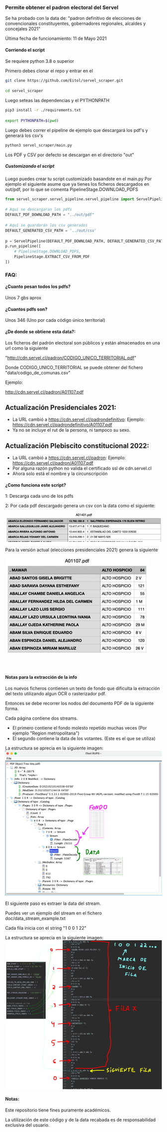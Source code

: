 ### Permite obtener el padron electoral del Servel

Se ha probado con la data de:
"padron definitivo de elecciones de convencionales constituyentes, gobernadores regionales, alcaldes y concejales 2021"

Última fecha de funcionamiento: 11 de Mayo 2021



#### Corriendo el script

Se requiere python 3.8 o superior

Primero debes clonar el repo y entrar en el

```bash
git clone https://github.com/Eitol/servel_scraper.git

cd servel_scraper
```

Luego seteas las dependencias y el PYTHONPATH

```bash
pip3 install -r ./requirements.txt

export PYTHONPATH=$(pwd)
```

Luego debes correr el pipeline de ejemplo que descargará los pdf's y generará los csv's

```bash
python3 servel_scraper/main.py
```

Los PDF y CSV por defecto se descargan en el directorio "out"

##### Customizando el script

Luego puedes crear tu script customizado basandote en el main.py
Por ejemplo el siguiente asume que ya tienes los ficheros descargados en out/pdf,
por lo que se comenta PipelineStage.DOWNLOAD_PDFS

```python
from servel_scraper.servel_pipeline.servel_pipeline import ServelPipeline, PipelineStage

# Aqui se descargaran los pdfs
DEFAULT_PDF_DOWNLOAD_PATH = "../out/pdf"

# Aquí se guardarán los csv generados
DEFAULT_GENERATED_CSV_PATH = '../out/csv'

p = ServelPipeline(DEFAULT_PDF_DOWNLOAD_PATH, DEFAULT_GENERATED_CSV_PATH)
p.run_pipeline([
    # PipelineStage.DOWNLOAD_PDFS,
    PipelineStage.EXTRACT_CSV_FROM_PDF
])
```

### FAQ:

#### ¿Cuanto pesan todos los pdfs?
Unos 7 gbs aprox

#### ¿Cuantos pdfs son?
Unos 346 (Uno por cada código único territorial)

#### ¿De donde se obtiene esta data?:

Los ficheros del padrón electoral son públicos y están almacenados en una url como la siguiente

"http://cdn.servel.cl/padron/CODIGO_UNICO_TERRITORIAL.pdf"

Donde CODIGO_UNICO_TERRITORIAL se puede obtener del fichero "data/codigo_de_comunas.csv"

Ejemplo:

http://cdn.servel.cl/padron/A01107.pdf

## Actualización Presidenciales 2021:
- La URL cambió a https://cdn.servel.cl/padrondefinitivo:
Ejemplo:
https://cdn.servel.cl/padrondefinitivo/A01107.pdf
- Ya no se incluye el rut de la persona, ni tampoco su sexo.

## Actualización Plebiscito constitucional 2022:
- La URL cambió a https://cdn.servel.cl/padron:
Ejemplo:
https://cdn.servel.cl/padron/A01107.pdf
- Por alguna razón python no valida el certificado ssl de cdn.servel.cl
- Ahora solo está el nombre y la circunscripción

#### ¿Como funciona este script?

1: Descarga cada uno de los pdfs

2: Por cada pdf descargado genera un csv con la data como el siguiente:

![Image](doc/csv.png)

Para la versión actual (elecciones presidenciales 2021) genera la siguiente

![Image](doc/image2022.png)

<br><br>

#### Notas para la extracción de la info

Los nuevos ficheros contienen un texto de fondo que dificulta la extracción del texto utilizando algun OCR o rasterizador pdf.

Entonces se debe recorrer los nodos del documento PDF de la siguiente forma.

Cada página contiene dos streams. 
- El primero contiene el fondo molesto repetido muchas veces (Por ejemplo "Region metropolitana")
- El segundo contiene la data de los votantes. (Este es el que se utiliza)

La estructura se aprecia en la siguiente imagen:
![Image](doc/pdf_structure.png)

El siguiente paso es extraer la data del stream.

Puedes ver un ejemplo del stream en el fichero doc/data_stream_example.txt



Cada fila inicia con el string "1 0 0 1 22"

La estructura se aprecia en la siguiente imagen:
![Image](doc/stream_explanation.png)

#### Notas:

Este repositorio tiene fines puramente académicos.

La utilización de este código y de la data recabada es de responsabilidad exclusiva del usuario.
